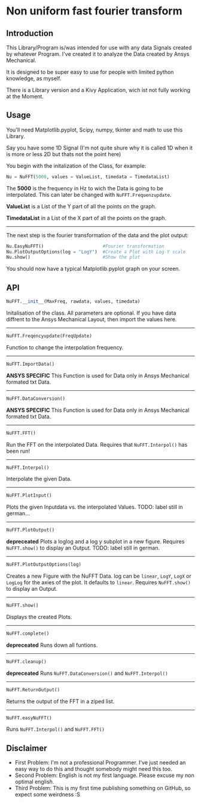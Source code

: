 # Non uniform fast fourier transform

## Introduction
This Library/Program is/was intended for use with any data Signals created by whatever Program. I've created it to analyze the Data created by Ansys Mechanical.

It is designed to be super easy to use for people with limited python knowledge, as myself.

There is a Library version and a Kivy Application, wich ist not fully working at the Moment.

## Usage
You'll need Matplotlib.pyplot, Scipy, numpy, tkinter and math to use this Library.

Say you have some 1D Signal (I'm not quite shure why it is called 1D when it is more or less 2D but thats not the point here) 

You begin with the initalization of the Class, for example:
```python
Nu = NuFFT(5000, values = ValueList, timedata = TimedataList)
```
The **5000** is the frequency in Hz to wich the Data is going to be interpolated. This can later be changed with `NuFFT.Frequenzupdate`.

**ValueList** is a List of the Y part of all the points on the graph.

**TimedataList** in a List of the X part of all the points on the graph.

___
The next step is the fourier transformation of the data and the plot output:
```python
Nu.EasyNuFFT()                      #Fourier transformation
Nu.PlotOutputOptions(log = "LogY")  #Create a Plot with Log Y scale
Nu.show()                           #Show the plot
```
You should now have a typical Matplotlib.pyplot graph on your screen.

## API
```python
NuFFT.__init__(MaxFreq, rawdata, values, timedata)
```
Initalisation of the class. All parameters are optional. If you have data diffrent to the Ansys Mechanical Layout, then import the values here.
___

```python
NuFFT.Freqencyupdate(FreqUpdate)
```
Function to change the interpolation frequency.
___

```python
NuFFT.ImportData()
```
**ANSYS SPECIFIC** This Function is used for Data only in Ansys Mechanical formated txt Data.
___

```python
NuFFT.DataConversion()
```
**ANSYS SPECIFIC** This Function is used for Data only in Ansys Mechanical formated txt Data.
___
```python
NuFFT.FFT()
```
Run the FFT on the interpolated Data. Requires that `NuFFT.Interpol()` has been run!
___
```python
NuFFT.Interpol()
```
Interpolate the given Data.
___
```python
NuFFT.PlotInput()
```
Plots the given Inputdata vs. the interpolated Values. 
TODO: label still in german...
___
```python
NuFFT.PlotOutput()
```
**depreceated** Plots a loglog and a log y subplot in a new figure. Requires `NuFFT.show()` to display an Output. 
TODO: label still in german.
___
```python
NuFFT.PlotOutputOptions(log)
```
Creates a new Figure with the NuFFT Data. log can be `linear`, `LogY`, `LogX` or `LogLog` for the axies of the plot. It defaults to `linear`. Requires `NuFFT.show()` to display an Output.
___
```python
NuFFT.show()
```
Displays the created Plots.
___
```python
NuFFT.complete()
```
**depreceated** Runs down all funtions.
____
```python
NuFFT.cleanup()
```
**depreceated** Runs `NuFFT.DataConversion()` and `NuFFT.Interpol()`
____
```python
NuFFT.ReturnOutput()
```
Returns the output of the FFT in a ziped list.
____
```python
NuFFT.easyNuFFT()
```
Runs `NuFFT.Interpol()` and `NuFFT.FFT()`


## Disclaimer
- First Problem: I'm not a professional Programmer. I've just needed an easy way to do this and thought somebody might need this too.
- Second Problem: English is not my first language. Please excuse my non optimal english.
- Third Problem: This is my first time publishing something on GitHub, so expect some weirdness :S

